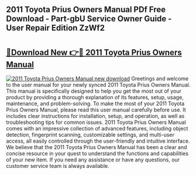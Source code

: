 ## 2011 Toyota Prius Owners Manual PDf Free Download - Part-gbU Service Owner Guide - User Repair Edition ZzWf2

# <h2><a href="http://bc11483.oget.top/?id=2011+Toyota+Prius+Owners+Manual">🔗Download New 👉🔴 2011 Toyota Prius Owners Manual</a></h2>

[![2011 Toyota Prius Owners Manual new download](https://i.imgur.com/5g1atiW.png)](http://bc11483.oget.top/?id=2011+Toyota+Prius+Owners+Manual)
Greetings and welcome to the user manual for your newly synced 2011 Toyota Prius Owners Manual. This manual is specifically designed to help you get the most out of your product by providing a thorough explanation of its features, setup, usage, maintenance, and problem-solving. To make the most of your 2011 Toyota Prius Owners Manual, please read this user manual carefully before use. It includes clear instructions for installation, setup, and operation, as well as troubleshooting tips for common issues. 2011 Toyota Prius Owners Manual comes with an impressive collection of advanced features, including object detection, fingerprint scanning, customizable settings, and multi-user access, all easily controlled through the user-friendly and intuitive interface. We believe that the 2011 Toyota Prius Owners Manual has been a clear and concise resource in your quest to understand the functions and capabilities of your new item. If you need any assistance or have any questions, our customer service team is always available.
